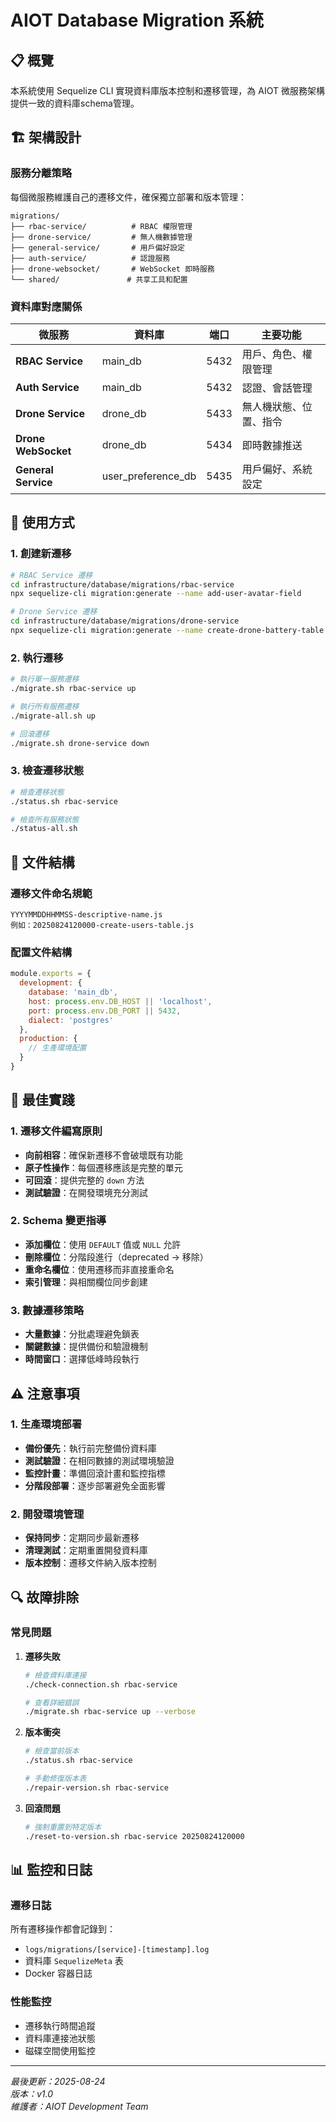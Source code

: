# AIOT Database Migration 系統

## 📋 概覽

本系統使用 Sequelize CLI 實現資料庫版本控制和遷移管理，為 AIOT 微服務架構提供一致的資料庫schema管理。

## 🏗️ 架構設計

### 服務分離策略

每個微服務維護自己的遷移文件，確保獨立部署和版本管理：

```
migrations/
├── rbac-service/          # RBAC 權限管理
├── drone-service/         # 無人機數據管理
├── general-service/       # 用戶偏好設定
├── auth-service/          # 認證服務
├── drone-websocket/       # WebSocket 即時服務
└── shared/               # 共享工具和配置
```

### 資料庫對應關係

| 微服務 | 資料庫 | 端口 | 主要功能 |
|--------|--------|------|----------|
| **RBAC Service** | main_db | 5432 | 用戶、角色、權限管理 |
| **Auth Service** | main_db | 5432 | 認證、會話管理 |
| **Drone Service** | drone_db | 5433 | 無人機狀態、位置、指令 |
| **Drone WebSocket** | drone_db | 5434 | 即時數據推送 |
| **General Service** | user_preference_db | 5435 | 用戶偏好、系統設定 |

## 🚀 使用方式

### 1. 創建新遷移

```bash
# RBAC Service 遷移
cd infrastructure/database/migrations/rbac-service
npx sequelize-cli migration:generate --name add-user-avatar-field

# Drone Service 遷移
cd infrastructure/database/migrations/drone-service
npx sequelize-cli migration:generate --name create-drone-battery-table
```

### 2. 執行遷移

```bash
# 執行單一服務遷移
./migrate.sh rbac-service up

# 執行所有服務遷移
./migrate-all.sh up

# 回滾遷移
./migrate.sh drone-service down
```

### 3. 檢查遷移狀態

```bash
# 檢查遷移狀態
./status.sh rbac-service

# 檢查所有服務狀態
./status-all.sh
```

## 📁 文件結構

### 遷移文件命名規範

```
YYYYMMDDHHMMSS-descriptive-name.js
例如：20250824120000-create-users-table.js
```

### 配置文件結構

```javascript
module.exports = {
  development: {
    database: 'main_db',
    host: process.env.DB_HOST || 'localhost',
    port: process.env.DB_PORT || 5432,
    dialect: 'postgres'
  },
  production: {
    // 生產環境配置
  }
}
```

## 🔧 最佳實踐

### 1. 遷移文件編寫原則

- **向前相容**：確保新遷移不會破壞既有功能
- **原子性操作**：每個遷移應該是完整的單元
- **可回滾**：提供完整的 `down` 方法
- **測試驗證**：在開發環境充分測試

### 2. Schema 變更指導

- **添加欄位**：使用 `DEFAULT` 值或 `NULL` 允許
- **刪除欄位**：分階段進行（deprecated → 移除）
- **重命名欄位**：使用遷移而非直接重命名
- **索引管理**：與相關欄位同步創建

### 3. 數據遷移策略

- **大量數據**：分批處理避免鎖表
- **關鍵數據**：提供備份和驗證機制
- **時間窗口**：選擇低峰時段執行

## ⚠️ 注意事項

### 1. 生產環境部署

- **備份優先**：執行前完整備份資料庫
- **測試驗證**：在相同數據的測試環境驗證
- **監控計畫**：準備回滾計畫和監控指標
- **分階段部署**：逐步部署避免全面影響

### 2. 開發環境管理

- **保持同步**：定期同步最新遷移
- **清理測試**：定期重置開發資料庫
- **版本控制**：遷移文件納入版本控制

## 🔍 故障排除

### 常見問題

1. **遷移失敗**
   ```bash
   # 檢查資料庫連接
   ./check-connection.sh rbac-service
   
   # 查看詳細錯誤
   ./migrate.sh rbac-service up --verbose
   ```

2. **版本衝突**
   ```bash
   # 檢查當前版本
   ./status.sh rbac-service
   
   # 手動修復版本表
   ./repair-version.sh rbac-service
   ```

3. **回滾問題**
   ```bash
   # 強制重置到特定版本
   ./reset-to-version.sh rbac-service 20250824120000
   ```

## 📊 監控和日誌

### 遷移日誌

所有遷移操作都會記錄到：
- `logs/migrations/[service]-[timestamp].log`
- 資料庫 `SequelizeMeta` 表
- Docker 容器日誌

### 性能監控

- 遷移執行時間追蹤
- 資料庫連接池狀態
- 磁碟空間使用監控

---

*最後更新：2025-08-24*  
*版本：v1.0*  
*維護者：AIOT Development Team*